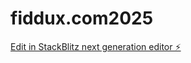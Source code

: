 # fiddux.com2025

[Edit in StackBlitz next generation editor ⚡️](https://stackblitz.com/~/github.com/fidustech/fiddux.com2025)